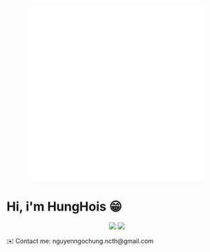 

<div align="center">
    <img src="myStyle.svg" width="400" height="400" alt="css-in-readme">
</div>

<h1> Hi, i'm HungHois 😁 </h1>
<p align="center">
  <img src="https://github-readme-stats.vercel.app/api?username=HungNguyen81&show_icons=true"/>
  <img src="https://github-readme-stats.vercel.app/api/top-langs/?username=HungNguyen81&layout=compact"/>
</p>
✉️ Contact me: nguyenngochung.ncth@gmail.com
<!--
**HungNguyen81/HungNguyen81** is a ✨ _special_ ✨ repository because its `README.md` (this file) appears on your GitHub profile.

Here are some ideas to get you started:

- 🔭 I’m currently working on ...
- 🌱 I’m currently learning ...
- 👯 I’m looking to collaborate on ...
- 🤔 I’m looking for help with ...
- 💬 Ask me about ...
- 📫 How to reach me: ...
- 😄 Pronouns: ...
- ⚡ Fun fact: ...
-->
